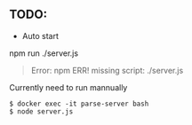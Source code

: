 ## TODO:

- Auto start

npm run ./server.js 

> Error: npm ERR! missing script: ./server.js

Currently need to run mannually

``` 
$ docker exec -it parse-server bash
$ node server.js
```


